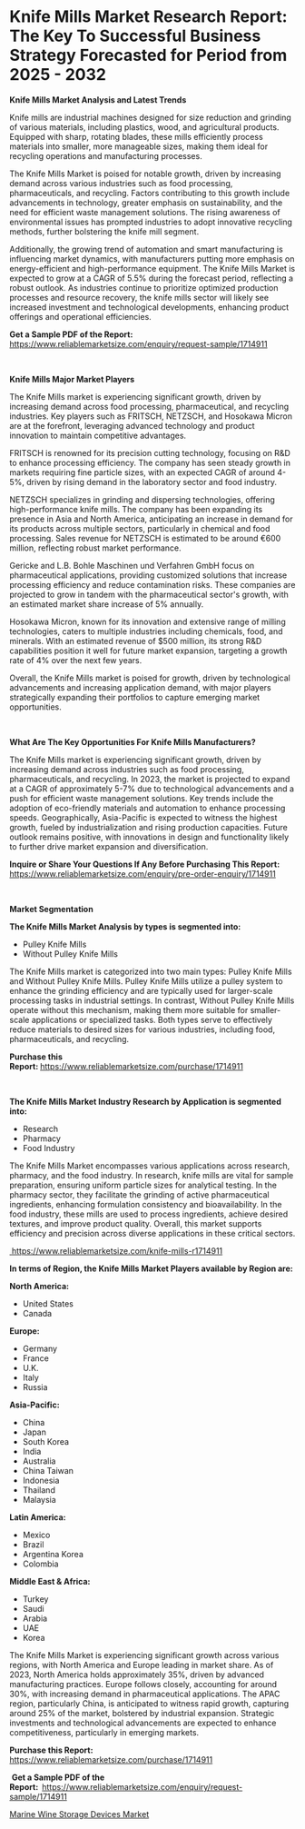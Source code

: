 <p><h1>Knife Mills Market Research Report: The Key To Successful Business Strategy Forecasted for Period from 2025 - 2032</h1></p><p><strong>Knife Mills Market Analysis and Latest Trends</strong></p>
<p><p>Knife mills are industrial machines designed for size reduction and grinding of various materials, including plastics, wood, and agricultural products. Equipped with sharp, rotating blades, these mills efficiently process materials into smaller, more manageable sizes, making them ideal for recycling operations and manufacturing processes. </p><p>The Knife Mills Market is poised for notable growth, driven by increasing demand across various industries such as food processing, pharmaceuticals, and recycling. Factors contributing to this growth include advancements in technology, greater emphasis on sustainability, and the need for efficient waste management solutions. The rising awareness of environmental issues has prompted industries to adopt innovative recycling methods, further bolstering the knife mill segment.</p><p>Additionally, the growing trend of automation and smart manufacturing is influencing market dynamics, with manufacturers putting more emphasis on energy-efficient and high-performance equipment. The Knife Mills Market is expected to grow at a CAGR of 5.5% during the forecast period, reflecting a robust outlook. As industries continue to prioritize optimized production processes and resource recovery, the knife mills sector will likely see increased investment and technological developments, enhancing product offerings and operational efficiencies.</p></p>
<p><strong>Get a Sample PDF of the Report:&nbsp;</strong> <a href="https://www.reliablemarketsize.com/enquiry/request-sample/1714911?utm_campaign=1952&utm_medium=2&utm_source=Github&utm_content=ia&utm_term=11012025&utm_id=knife-mills">https://www.reliablemarketsize.com/enquiry/request-sample/1714911</a></p>
<p>&nbsp;</p>
<p><strong>Knife Mills Major Market Players</strong></p>
<p><p>The Knife Mills market is experiencing significant growth, driven by increasing demand across food processing, pharmaceutical, and recycling industries. Key players such as FRITSCH, NETZSCH, and Hosokawa Micron are at the forefront, leveraging advanced technology and product innovation to maintain competitive advantages.</p><p>FRITSCH is renowned for its precision cutting technology, focusing on R&D to enhance processing efficiency. The company has seen steady growth in markets requiring fine particle sizes, with an expected CAGR of around 4-5%, driven by rising demand in the laboratory sector and food industry.</p><p>NETZSCH specializes in grinding and dispersing technologies, offering high-performance knife mills. The company has been expanding its presence in Asia and North America, anticipating an increase in demand for its products across multiple sectors, particularly in chemical and food processing. Sales revenue for NETZSCH is estimated to be around €600 million, reflecting robust market performance.</p><p>Gericke and L.B. Bohle Maschinen und Verfahren GmbH focus on pharmaceutical applications, providing customized solutions that increase processing efficiency and reduce contamination risks. These companies are projected to grow in tandem with the pharmaceutical sector's growth, with an estimated market share increase of 5% annually.</p><p>Hosokawa Micron, known for its innovation and extensive range of milling technologies, caters to multiple industries including chemicals, food, and minerals. With an estimated revenue of $500 million, its strong R&D capabilities position it well for future market expansion, targeting a growth rate of 4% over the next few years.</p><p>Overall, the Knife Mills market is poised for growth, driven by technological advancements and increasing application demand, with major players strategically expanding their portfolios to capture emerging market opportunities.</p></p>
<p>&nbsp;</p>
<p><strong>What Are The Key Opportunities For Knife Mills Manufacturers?</strong></p>
<p><p>The Knife Mills market is experiencing significant growth, driven by increasing demand across industries such as food processing, pharmaceuticals, and recycling. In 2023, the market is projected to expand at a CAGR of approximately 5-7% due to technological advancements and a push for efficient waste management solutions. Key trends include the adoption of eco-friendly materials and automation to enhance processing speeds. Geographically, Asia-Pacific is expected to witness the highest growth, fueled by industrialization and rising production capacities. Future outlook remains positive, with innovations in design and functionality likely to further drive market expansion and diversification.</p></p>
<p><strong>Inquire or Share Your Questions If Any Before Purchasing This Report:</strong> <a href="https://www.reliablemarketsize.com/enquiry/pre-order-enquiry/1714911?utm_campaign=1952&utm_medium=2&utm_source=Github&utm_content=ia&utm_term=11012025&utm_id=knife-mills">https://www.reliablemarketsize.com/enquiry/pre-order-enquiry/1714911</a></p>
<p>&nbsp;</p>
<p><strong>Market Segmentation</strong></p>
<p><strong>The Knife Mills Market Analysis by types is segmented into:</strong></p>
<p><ul><li>Pulley Knife Mills</li><li>Without Pulley Knife Mills</li></ul></p>
<p><p>The Knife Mills market is categorized into two main types: Pulley Knife Mills and Without Pulley Knife Mills. Pulley Knife Mills utilize a pulley system to enhance the grinding efficiency and are typically used for larger-scale processing tasks in industrial settings. In contrast, Without Pulley Knife Mills operate without this mechanism, making them more suitable for smaller-scale applications or specialized tasks. Both types serve to effectively reduce materials to desired sizes for various industries, including food, pharmaceuticals, and recycling.</p></p>
<p><strong>Purchase this Report:&nbsp;</strong><a href="https://www.reliablemarketsize.com/purchase/1714911?utm_campaign=1952&utm_medium=2&utm_source=Github&utm_content=ia&utm_term=11012025&utm_id=knife-mills">https://www.reliablemarketsize.com/purchase/1714911</a></p>
<p>&nbsp;</p>
<p><strong>The Knife Mills Market Industry Research by Application is segmented into:</strong></p>
<p><ul><li>Research</li><li>Pharmacy</li><li>Food Industry</li></ul></p>
<p><p>The Knife Mills Market encompasses various applications across research, pharmacy, and the food industry. In research, knife mills are vital for sample preparation, ensuring uniform particle sizes for analytical testing. In the pharmacy sector, they facilitate the grinding of active pharmaceutical ingredients, enhancing formulation consistency and bioavailability. In the food industry, these mills are used to process ingredients, achieve desired textures, and improve product quality. Overall, this market supports efficiency and precision across diverse applications in these critical sectors.</p></p>
<p><a href="https://www.reliablemarketsize.com/knife-mills-r1714911?utm_campaign=1952&utm_medium=2&utm_source=Github&utm_content=ia&utm_term=11012025&utm_id=knife-mills">&nbsp;https://www.reliablemarketsize.com/knife-mills-r1714911</a></p>
<p><strong>In terms of Region, the Knife Mills Market Players available by Region are:</strong></p>
<p>
    <p> <strong> North America: </strong>
        <ul>
            <li>United States</li>
            <li>Canada</li>
        </ul>
        </p> 
    <p> <strong> Europe: </strong>
        <ul>
            <li>Germany</li>
            <li>France</li>
            <li>U.K.</li>
            <li>Italy</li>
            <li>Russia</li>
        </ul>
        </p> 
    <p> <strong> Asia-Pacific: </strong>
        <ul>
            <li>China</li>
            <li>Japan</li>
            <li>South Korea</li>
            <li>India</li>
            <li>Australia</li>
            <li>China Taiwan</li>
            <li>Indonesia</li>
            <li>Thailand</li>
            <li>Malaysia</li>
        </ul>
        </p> 
    <p> <strong> Latin America: </strong>
        <ul>
            <li>Mexico</li>
            <li>Brazil</li>
            <li>Argentina Korea</li>
            <li>Colombia</li>
        </ul>
        </p> 
    <p> <strong> Middle East & Africa: </strong>
        <ul>
            <li>Turkey</li>
            <li>Saudi</li>
            <li>Arabia</li>
            <li>UAE</li>
            <li>Korea</li>
        </ul>
    </p>
    </p>
<p><p>The Knife Mills Market is experiencing significant growth across various regions, with North America and Europe leading in market share. As of 2023, North America holds approximately 35%, driven by advanced manufacturing practices. Europe follows closely, accounting for around 30%, with increasing demand in pharmaceutical applications. The APAC region, particularly China, is anticipated to witness rapid growth, capturing around 25% of the market, bolstered by industrial expansion. Strategic investments and technological advancements are expected to enhance competitiveness, particularly in emerging markets.</p></p>
<p><strong>Purchase this Report: </strong><a href="https://www.reliablemarketsize.com/purchase/1714911?utm_campaign=1952&utm_medium=2&utm_source=Github&utm_content=ia&utm_term=11012025&utm_id=knife-mills">https://www.reliablemarketsize.com/purchase/1714911</a></p>
<p>&nbsp;<strong>Get a Sample PDF of the Report:&nbsp;&nbsp;</strong><a href="https://www.reliablemarketsize.com/enquiry/request-sample/1714911?utm_campaign=1952&utm_medium=2&utm_source=Github&utm_content=ia&utm_term=11012025&utm_id=knife-mills">https://www.reliablemarketsize.com/enquiry/request-sample/1714911</a></p>
<p><strong></strong></p>
<p><p><a href="https://github.com/dringals/Market-Research-Report-List-6/blob/main/marine-wine-storage-devices-market.md?utm_campaign=1952&utm_medium=2&utm_source=Github&utm_content=ia&utm_term=11012025&utm_id=knife-mills">Marine Wine Storage Devices Market</a></p></p>